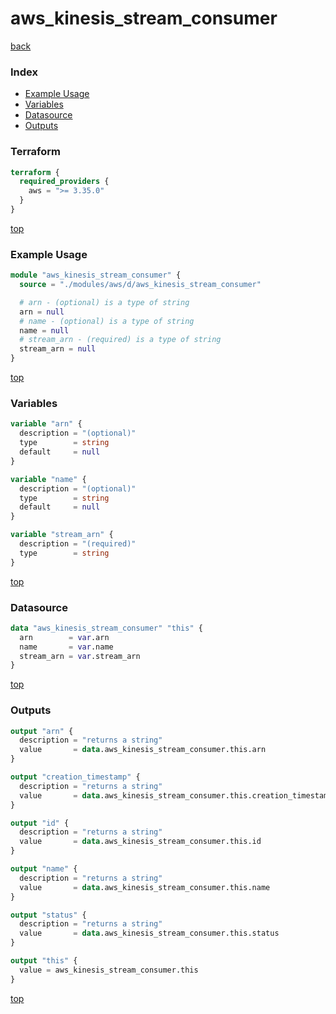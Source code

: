 # aws_kinesis_stream_consumer

[back](../aws.md)

### Index

- [Example Usage](#example-usage)
- [Variables](#variables)
- [Datasource](#datasource)
- [Outputs](#outputs)

### Terraform

```terraform
terraform {
  required_providers {
    aws = ">= 3.35.0"
  }
}
```

[top](#index)

### Example Usage

```terraform
module "aws_kinesis_stream_consumer" {
  source = "./modules/aws/d/aws_kinesis_stream_consumer"

  # arn - (optional) is a type of string
  arn = null
  # name - (optional) is a type of string
  name = null
  # stream_arn - (required) is a type of string
  stream_arn = null
}
```

[top](#index)

### Variables

```terraform
variable "arn" {
  description = "(optional)"
  type        = string
  default     = null
}

variable "name" {
  description = "(optional)"
  type        = string
  default     = null
}

variable "stream_arn" {
  description = "(required)"
  type        = string
}
```

[top](#index)

### Datasource

```terraform
data "aws_kinesis_stream_consumer" "this" {
  arn        = var.arn
  name       = var.name
  stream_arn = var.stream_arn
}
```

[top](#index)

### Outputs

```terraform
output "arn" {
  description = "returns a string"
  value       = data.aws_kinesis_stream_consumer.this.arn
}

output "creation_timestamp" {
  description = "returns a string"
  value       = data.aws_kinesis_stream_consumer.this.creation_timestamp
}

output "id" {
  description = "returns a string"
  value       = data.aws_kinesis_stream_consumer.this.id
}

output "name" {
  description = "returns a string"
  value       = data.aws_kinesis_stream_consumer.this.name
}

output "status" {
  description = "returns a string"
  value       = data.aws_kinesis_stream_consumer.this.status
}

output "this" {
  value = aws_kinesis_stream_consumer.this
}
```

[top](#index)